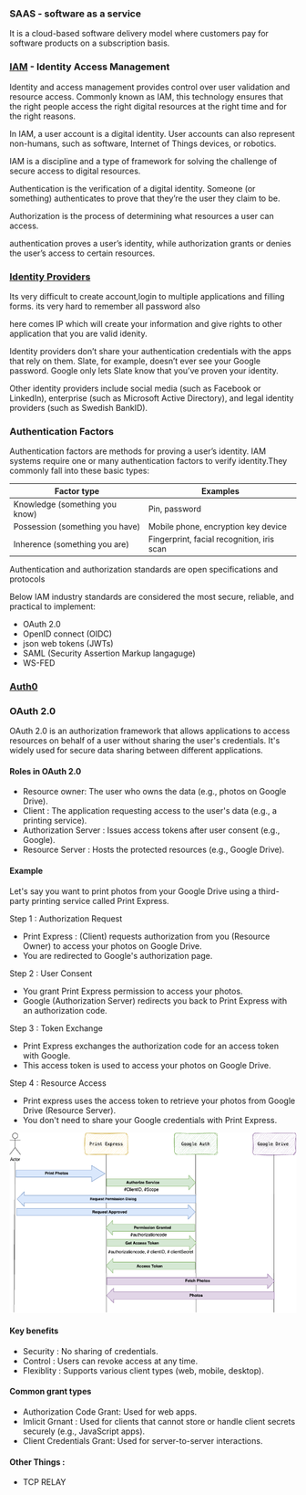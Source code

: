 

### SAAS - software as a service
It is a cloud-based software delivery model where customers pay for software products on a subscription basis.


### [IAM](https://auth0.com/docs/get-started/identity-fundamentals/identity-and-access-management) - Identity Access Management

Identity and access management provides control over user validation and resource access. Commonly known as IAM, this technology ensures that the right people access the right digital resources at the right time and for the right reasons.

In IAM, a user account is a digital identity. User accounts can also represent non-humans, such as software, Internet of Things devices, or robotics.

IAM is a discipline and a type of framework for solving the challenge of secure access to digital resources.

Authentication is the verification of a digital identity. Someone (or something) authenticates to prove that they’re the user they claim to be. 

Authorization is the process of determining what resources a user can access. 

authentication proves a user’s identity, while authorization grants or denies the user’s access to certain resources. 

### [Identity Providers](https://auth0.com/docs/get-started/identity-fundamentals/identity-and-access-management#identity-providers)
Its very difficult to create account,login to multiple applications and filling forms.
its very hard to remember all password also

here comes IP which will create your information and give rights to other application that you are valid idenity.

Identity providers don’t share your authentication credentials with the apps that rely on them. Slate, for example, doesn’t ever see your Google password. Google only lets Slate know that you’ve proven your identity. 

 Other identity providers include social media (such as Facebook or LinkedIn), enterprise (such as Microsoft Active Directory), and legal identity providers (such as Swedish BankID).


### Authentication Factors
Authentication factors are methods for proving a user’s identity. IAM systems require one or many authentication factors to verify identity.They commonly fall into these basic types:

| Factor type | Examples |
| -------- | -------- |
| Knowledge (something you know)   | Pin, password  |
| Possession (something you have)  | Mobile phone, encryption key device   |
| Inherence (something you are)    | Fingerprint, facial recognition, iris scan  |


Authentication and authorization standards are open specifications and protocols

Below IAM industry standards are considered the most secure, reliable, and practical to implement:

- OAuth 2.0
- OpenID connect (OIDC)
- json web tokens (JWTs)
- SAML (Security Assertion Markup langaguge)
- WS-FED


### [Auth0](https://auth0.com/docs/get-started/identity-fundamentals/introduction-to-auth0)

### OAuth 2.0
OAuth 2.0 is an authorization framework that allows applications to access resources on behalf of a user without sharing the user's credentials. It's widely used for secure data sharing between different applications.

#### Roles in OAuth 2.0
- Resource owner: The user who owns the data (e.g., photos on Google Drive).
- Client : The application requesting access to the user's data (e.g., a printing service).
- Authorization Server : Issues access tokens after user consent (e.g., Google).
- Resource Server : Hosts the protected resources (e.g., Google Drive).

#### Example
Let's say you want to print photos from your Google Drive using a third-party printing service called Print Express.

Step 1 : Authorization Request
 - Print Express : (Client) requests authorization from you (Resource Owner) to access your photos on Google Drive.
 - You are redirected to Google's authorization page.

Step 2  : User Consent
- You grant Print Express permission to access your photos.
- Google (Authorization Server) redirects you back to Print Express with an authorization code.

Step 3 : Token Exchange
- Print Express exchanges the authorization code for an access token with Google.
- This access token is used to access your photos on Google Drive.

Step 4 : Resource Access
- Print express uses the access token to retrieve your photos from Google Drive (Resource Server).
- You don't need to share your Google credentials with Print Express.

![oauth 2.0 flow diagram](drawio/oauth2.drawio.png)


#### Key benefits

- Security : No sharing of credentials.
- Control : Users can revoke access at any time.
- Flexiblity : Supports various client types (web, mobile, desktop).

#### Common grant types
- Authorization Code Grant: Used for web apps.
- Imlicit Grnant : Used for clients that cannot store or handle client secrets securely (e.g., JavaScript apps).
- Client Credentials Grant: Used for server-to-server interactions.
















#### Other Things : 

- TCP RELAY